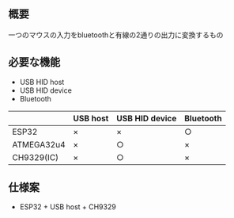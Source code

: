 ## 概要
一つのマウスの入力をbluetoothと有線の2通りの出力に変換するもの

## 必要な機能
 - USB HID host
 - USB HID device
 - Bluetooth


|             |USB host|USB HID device|Bluetooth|
|    ----     |  ----  |     ----     |  ----   |
|ESP32        |   ×    |       ×      |     ○   |
|ATMEGA32u4   |   ×    |       ○      |     ×   |
|CH9329(IC)   |   ×    |       ○      |     ×   |

## 仕様案

 - ESP32 + USB host + CH9329
